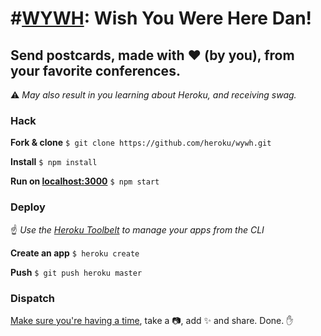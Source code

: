 # #[WYWH](https://wywh.io): Wish You Were Here Dan!


## Send postcards, made with :heart: (by you), from your favorite conferences.

:warning:  _May also result in you learning about Heroku, and receiving swag._


### Hack

**Fork & clone** `$ git clone https://github.com/heroku/wywh.git`

**Install** `$ npm install`

**Run on [localhost:3000](localhost:3000)** `$ npm start`


### Deploy

:point_up: _Use the [Heroku Toolbelt](https://toolbelt.heroku.com) to manage your apps from the CLI_

**Create an app** `$ heroku create`

**Push** `$ git push heroku master`


### Dispatch

[Make sure you're having a time](http://www.urbandictionary.com/define.php?term=Havin%27+a+time), take a :camera:, add :sparkles: and share. Done. :raised_hand:

